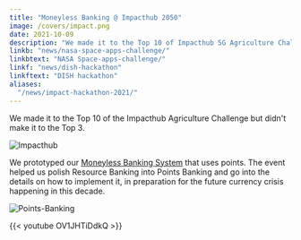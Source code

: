 ```yaml
---
title: "Moneyless Banking @ Impacthub 2050"
image: /covers/impact.png
date: 2021-10-09
description: "We made it to the Top 10 of Impacthub 5G Agriculture Challenge"
linkb: "news/nasa-space-apps-challenge/"
linkbtext: "NASA Space-apps-challenge/"
linkf: "news/dish-hackathon"
linkftext: "DISH hackathon"
aliases:
  "/news/impact-hackathon-2021/"
---
```


We made it to the Top 10 of the Impacthub Agriculture Challenge but didn't make it to the Top 3.

![Impacthub](/covers/impact.png)

We prototyped our [Moneyless Banking System](/banking) that uses points. The event helped us polish Resource Banking into Points Banking and go into the details on how to implement it, in preparation for the future currency crisis happening in this decade.

![Points-Banking](/og/moneyless.jpg)

{{< youtube OV1JHTiDdkQ >}}
